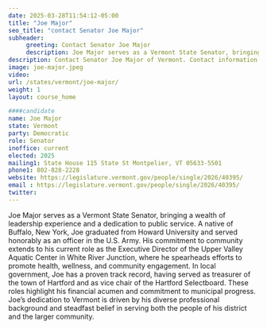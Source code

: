 ```yaml
---
date: 2025-03-28T11:54:12-05:00
title: "Joe Major"
seo_title: "contact Senator Joe Major"
subheader:
     greeting: Contact Senator Joe Major
     description: Joe Major serves as a Vermont State Senator, bringing a wealth of leadership experience and a dedication to public service. A native of Buffalo, New York, Joe graduated from Howard University and served honorably as an officer in the U.S. Army.
description: Contact Senator Joe Major of Vermont. Contact information for Joe Major includes email address, phone number, and mailing address.
image: joe-major.jpeg
video:
url: /states/vermont/joe-major/
weight: 1
layout: course_home

####candidate
name: Joe Major
state: Vermont
party: Democratic
role: Senator
inoffice: current
elected: 2025
mailing1: State House 115 State St Montpelier, VT 05633-5501
phone1: 802-828-2228 
website: https://legislature.vermont.gov/people/single/2026/40395/
email : https://legislature.vermont.gov/people/single/2026/40395/
twitter: 
---
```

Joe Major serves as a Vermont State Senator, bringing a wealth of leadership experience and a dedication to public service. A native of Buffalo, New York, Joe graduated from Howard University and served honorably as an officer in the U.S. Army. His commitment to community extends to his current role as the Executive Director of the Upper Valley Aquatic Center in White River Junction, where he spearheads efforts to promote health, wellness, and community engagement. In local government, Joe has a proven track record, having served as treasurer of the town of Hartford and as vice chair of the Hartford Selectboard. These roles highlight his financial acumen and commitment to municipal progress. Joe’s dedication to Vermont is driven by his diverse professional background and steadfast belief in serving both the people of his district and the larger community.
